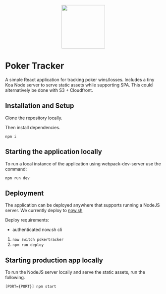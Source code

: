 <p align="center">
  <img style="text-align: center" width="140" src="./favicon.ico" />
</p>

# Poker Tracker
A simple React application for tracking poker wins/losses. Includes a tiny Koa Node server to serve static assets while supporting SPA. This could alternatively be done with S3 + Cloudfront.

## Installation and Setup
Clone the repository locally.

Then install dependencies.
```
npm i
```

## Starting the application locally
To run a local instance of the application using webpack-dev-server use the command:
```
npm run dev
```

## Deployment
The application can be deployed anywhere that supports running a NodeJS server. We currently deploy to [now.sh](https://now.sh)

Deploy requirements:
- authenticated now.sh cli

1. `now switch pokertracker`
2. `npm run deploy`

## Starting production app locally
To run the NodeJS server locally and serve the static assets, run the following.
```
[PORT={PORT}] npm start
```

